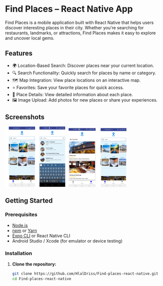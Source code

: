 # Find Places – React Native App

Find Places is a mobile application built with React Native that helps users discover interesting places in their city. Whether you're searching for restaurants, landmarks, or attractions, Find Places makes it easy to explore and uncover local gems.

## Features

- 🌍 Location-Based Search: Discover places near your current location.
- 🔍 Search Functionality: Quickly search for places by name or category.
- 🗺️ Map Integration: View place locations on an interactive map.
- ⭐ Favorites: Save your favorite places for quick access.
- 📝 Place Details: View detailed information about each place.
- 🖼️ Image Upload: Add photos for new places or share your experiences.

## Screenshots

<!-- Add screenshots of your app here -->
<p float="left">
  <img src="assets/screenshot-1.png" width="200" />
  <img src="assets/screenshot-2.png" width="200" />
</p>

## Getting Started

### Prerequisites

- [Node.js](https://nodejs.org/)
- [npm](https://www.npmjs.com/) or [Yarn](https://yarnpkg.com/)
- [Expo CLI](https://expo.dev/) or React Native CLI
- Android Studio / Xcode (for emulator or device testing)

### Installation

1. **Clone the repository:**
   ```bash
   git clone https://github.com/HlalDriss/Find-places-react-native.git
   cd Find-places-react-native

